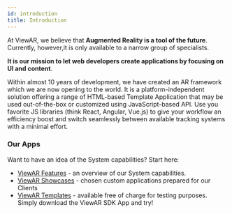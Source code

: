 ```yaml
---
id: introduction
title: Introduction
---
```


At ViewAR, we believe that **Augmented Reality is a tool of the future**. Currently, however,it is only available to a narrow group of specialists.  

**It is our mission to let web developers create applications by focusing on UI and content**.

Within almost 10 years of development, we have created an AR framework which we are now opening to the world. It is a platform-independent solution offering a range of HTML-based Template Application that may be used out-of-the-box or customized using JavaScript-based API. Use you favorite JS libraries (think React, Angular, Vue.js) to give your workflow an efficiency boost and switch seamlessly between available tracking systems with a minimal effort.

### Our Apps

Want to have an idea of the System capabilities? Start here:

- [ViewAR Features](https://www.viewar.com/features/) - an overview of our System capabilities.
- [ViewAR Showcases](https://www.viewar.com/showcases/) - chosen custom applications prepared for our Clients
- [ViewAR Templates](https://www.viewar.com/templates/) - available free of charge for testing purposes. Simply download the ViewAR SDK App and try!


